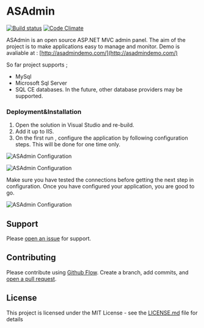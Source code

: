 # ASAdmin
[![Build status](https://ci.appveyor.com/api/projects/status/5o16sha9dq29sofm?svg=true)](https://ci.appveyor.com/project/NazmiAltun/asadmin)
[![Code Climate](https://codeclimate.com/github/NazmiAltun/ASAdmin.png)](https://codeclimate.com/github/NazmiAltun/ASAdmin)

ASAdmin is an open source ASP.NET MVC  admin panel. The aim of the project is to make applications easy to manage and monitor.
Demo is avaliable at : [http://asadmindemo.com/](http://asadmindemo.com/)

So far project supports ;
   * MySql
   * Microsoft Sql Server
   * SQL CE
databases. In the future, other database providers may be supported. 

### 

### Deployment&Installation
1. Open the solution in Visual Studio and re-build.
2. Add it up to IIS.
3. On the first run ,  configure the application by following configuration steps. This will be done for one time only.

![ASAdmin Configuration](https://raw.githubusercontent.com/NazmiAltun/ASAdmin/master/Images/Install_1.PNG)

![ASAdmin Configuration](https://raw.githubusercontent.com/NazmiAltun/ASAdmin/master/Images/Install_2.PNG)

Make sure you have tested the connections before getting the next step in configuration. Once you have configured your application, you are good to go.

![ASAdmin Configuration](https://raw.githubusercontent.com/NazmiAltun/ASAdmin/master/Images/Install_3.PNG)

## Support
Please [open an issue](https://github.com/NazmiAltun/ASAdmin/issues/new) for support.

## Contributing

Please contribute using [Github Flow](https://guides.github.com/introduction/flow/). Create a branch, add commits, and [open a pull request](https://github.com/NazmiAltun/ASAdmin/compare/).

## License

This project is licensed under the MIT License - see the [LICENSE.md](LICENSE.md) file for details
